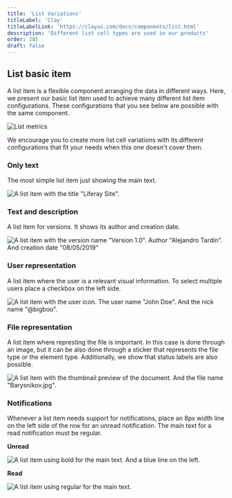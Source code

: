 ```yaml
---
title: 'List Variations'
titleLabel: 'Clay'
titleLabelLink: 'https://clayui.com/docs/components/list.html'
description: 'Different list cell types are used in our products'
order: 285
draft: false
---
```


## List basic item

A list item is a flexible component arranging the data in different ways. Here, we present our basic list item used to achieve many different list item configurations. These configurations that you see below are possible with the same component. 

![List metrics](/images/lexicon/ListMetrics.jpg)

We encourage you to create more list cell variations with its different configurations that fit your needs when this one doesn't cover them.

### Only text

The most simple list item just showing the main text.

![A list item with the title "Liferay Site".](/images/lexicon/ListBasicItem.png)

### Text and description

A list item for versions. It shows its author and creation date.

![A list item with the version name "Version 1.0". Author "Alejandro Tardín". And creation date "08/05/2019"](/images/lexicon/ListVersionItem.png)

### User representation

A list item where the user is a relevant visual information. To select multiple users place a checkbox on the left side.

![A list item with the user icon. The user name "John Doe". And the nick name "@bigboo".](/images/lexicon/ListUserItem.png)

### File representation

A list item where represting the file is important. In this case is done through an image, but it can be also done through a sticker that represents the file type or the element type. Additionally, we show that status labels are also possible.

![A list item with the thumbnail preview of the document. And the file name "Barysnikov.jpg".](/images/lexicon/ListFileItem.png)

### Notifications

Whenever a list item needs support for notifications, place an 8px width line on the left side of the row for an unread notification. The main text for a read notification must be regular.
<br />

**Unread**

![A list item using bold for the main text. And a blue line on the left.](/images/lexicon/ListNotificationUnread.png)

**Read**

![A list item using regular for the main text.](/images/lexicon/ListNotificationRead.png)
